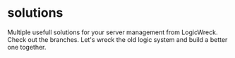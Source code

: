 solutions
=========

Multiple usefull solutions for your server management from LogicWreck.
Check out the branches.
Let's wreck the old logic system and build a better one together.